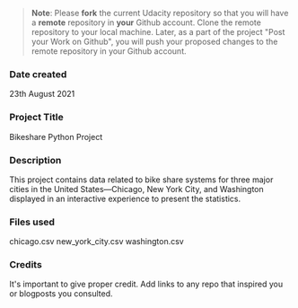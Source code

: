 >**Note**: Please **fork** the current Udacity repository so that you will have a **remote** repository in **your** Github account. Clone the remote repository to your local machine. Later, as a part of the project "Post your Work on Github", you will push your proposed changes to the remote repository in your Github account.

### Date created
23th August 2021
### Project Title
Bikeshare Python Project

### Description
This project contains  data related to bike share systems for three major cities in the United States—Chicago, New York City, and Washington displayed in an interactive experience to present the statistics.

### Files used
chicago.csv
new_york_city.csv
washington.csv

### Credits
It's important to give proper credit. Add links to any repo that inspired you or blogposts you consulted.

